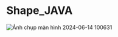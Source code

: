 # Shape_JAVA
![Ảnh chụp màn hình 2024-06-14 100631](https://github.com/TiloPCR/Shape_JAVA/assets/99189810/7d1b2358-bfa4-456a-89e4-08f68867d75c)
